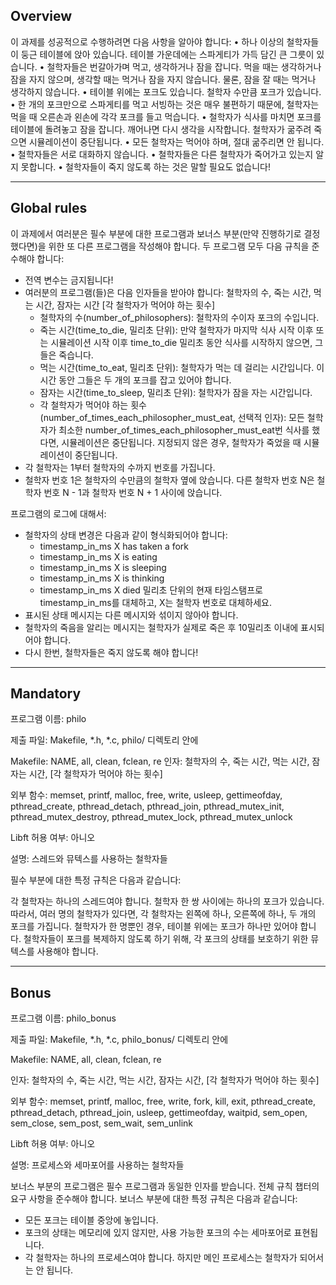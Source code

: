 ## Overview

이 과제를 성공적으로 수행하려면 다음 사항을 알아야 합니다:
• 하나 이상의 철학자들이 둥근 테이블에 앉아 있습니다. 테이블 가운데에는 스파게티가 가득 담긴 큰 그릇이 있습니다.
• 철학자들은 번갈아가며 먹고, 생각하거나 잠을 잡니다. 먹을 때는 생각하거나 잠을 자지 않으며, 생각할 때는 먹거나 잠을 자지 않습니다. 물론, 잠을 잘 때는 먹거나 생각하지 않습니다.
• 테이블 위에는 포크도 있습니다. 철학자 수만큼 포크가 있습니다.
• 한 개의 포크만으로 스파게티를 먹고 서빙하는 것은 매우 불편하기 때문에, 철학자는 먹을 때 오른손과 왼손에 각각 포크를 들고 먹습니다.
• 철학자가 식사를 마치면 포크를 테이블에 돌려놓고 잠을 잡니다. 깨어나면 다시 생각을 시작합니다. 철학자가 굶주려 죽으면 시뮬레이션이 중단됩니다.
• 모든 철학자는 먹어야 하며, 절대 굶주리면 안 됩니다.
• 철학자들은 서로 대화하지 않습니다.
• 철학자들은 다른 철학자가 죽어가고 있는지 알지 못합니다.
• 철학자들이 죽지 않도록 하는 것은 말할 필요도 없습니다!

___

## Global rules

이 과제에서 여러분은 필수 부분에 대한 프로그램과 보너스 부분(만약 진행하기로 결정했다면)을 위한 또 다른 프로그램을 작성해야 합니다. 두 프로그램 모두 다음 규칙을 준수해야 합니다:

- 전역 변수는 금지됩니다!
- 여러분의 프로그램(들)은 다음 인자들을 받아야 합니다:
  철학자의 수, 죽는 시간, 먹는 시간, 잠자는 시간 [각 철학자가 먹어야 하는 횟수]
  - 철학자의 수(number_of_philosophers): 철학자의 수이자 포크의 수입니다.
  - 죽는 시간(time_to_die, 밀리초 단위): 만약 철학자가 마지막 식사 시작 이후 또는 시뮬레이션 시작 이후 time_to_die 밀리초 동안 식사를 시작하지 않으면, 그들은 죽습니다.
  - 먹는 시간(time_to_eat, 밀리초 단위): 철학자가 먹는 데 걸리는 시간입니다. 이 시간 동안 그들은 두 개의 포크를 잡고 있어야 합니다.
  - 잠자는 시간(time_to_sleep, 밀리초 단위): 철학자가 잠을 자는 시간입니다.
  - 각 철학자가 먹어야 하는 횟수(number_of_times_each_philosopher_must_eat, 선택적 인자): 모든 철학자가 최소한 number_of_times_each_philosopher_must_eat번 식사를 했다면, 시뮬레이션은 중단됩니다. 지정되지 않은 경우, 철학자가 죽었을 때 시뮬레이션이 중단됩니다.
- 각 철학자는 1부터 철학자의 수까지 번호를 가집니다.
- 철학자 번호 1은 철학자의 수만큼의 철학자 옆에 앉습니다. 다른 철학자 번호 N은 철학자 번호 N - 1과 철학자 번호 N + 1 사이에 앉습니다.

프로그램의 로그에 대해서:
- 철학자의 상태 변경은 다음과 같이 형식화되어야 합니다:
  - timestamp_in_ms X has taken a fork
  - timestamp_in_ms X is eating
  - timestamp_in_ms X is sleeping
  - timestamp_in_ms X is thinking
  - timestamp_in_ms X died
  밀리초 단위의 현재 타임스탬프로 timestamp_in_ms를 대체하고, X는 철학자 번호로 대체하세요.
- 표시된 상태 메시지는 다른 메시지와 섞이지 않아야 합니다.
- 철학자의 죽음을 알리는 메시지는 철학자가 실제로 죽은 후 10밀리초 이내에 표시되어야 합니다.
- 다시 한번, 철학자들은 죽지 않도록 해야 합니다!

---

## Mandatory

프로그램 이름: philo

제출 파일: Makefile, *.h, *.c, philo/ 디렉토리 안에

Makefile: NAME, all, clean, fclean, re
인자: 철학자의 수, 죽는 시간, 먹는 시간, 잠자는 시간, [각 철학자가 먹어야 하는 횟수]

외부 함수: memset, printf, malloc, free, write, usleep, gettimeofday, pthread_create, pthread_detach, pthread_join, pthread_mutex_init, pthread_mutex_destroy, pthread_mutex_lock, pthread_mutex_unlock

Libft 허용 여부: 아니오

설명: 스레드와 뮤텍스를 사용하는 철학자들

필수 부분에 대한 특정 규칙은 다음과 같습니다:

각 철학자는 하나의 스레드여야 합니다.
철학자 한 쌍 사이에는 하나의 포크가 있습니다. 따라서, 여러 명의 철학자가 있다면, 각 철학자는 왼쪽에 하나, 오른쪽에 하나, 두 개의 포크를 가집니다. 철학자가 한 명뿐인 경우, 테이블 위에는 포크가 하나만 있어야 합니다.
철학자들이 포크를 복제하지 않도록 하기 위해, 각 포크의 상태를 보호하기 위한 뮤텍스를 사용해야 합니다.

---

## Bonus

프로그램 이름: philo_bonus

제출 파일: Makefile, *.h, *.c, philo_bonus/ 디렉토리 안에

Makefile: NAME, all, clean, fclean, re

인자: 철학자의 수, 죽는 시간, 먹는 시간, 잠자는 시간, [각 철학자가 먹어야 하는 횟수]

외부 함수: memset, printf, malloc, free, write, fork, kill, exit, pthread_create, pthread_detach, pthread_join, usleep, gettimeofday, waitpid, sem_open, sem_close, sem_post, sem_wait, sem_unlink

Libft 허용 여부: 아니오

설명: 프로세스와 세마포어를 사용하는 철학자들

보너스 부분의 프로그램은 필수 프로그램과 동일한 인자를 받습니다. 전체 규칙 챕터의 요구 사항을 준수해야 합니다.
보너스 부분에 대한 특정 규칙은 다음과 같습니다:
- 모든 포크는 테이블 중앙에 놓입니다.
- 포크의 상태는 메모리에 있지 않지만, 사용 가능한 포크의 수는 세마포어로 표현됩니다.
- 각 철학자는 하나의 프로세스여야 합니다. 하지만 메인 프로세스는 철학자가 되어서는 안 됩니다.
